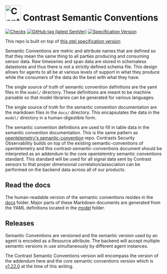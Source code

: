 # <img src="https://www.contrastsecurity.com/hubfs/favicon.png" alt="Contrast Icon" width="50" height=""> Contrast Semantic Conventions

[![Checks](https://github.com/Contrast-Security-OSS/contrast-semantic-conventions/workflows/Checks/badge.svg?branch=main)](https://github.com/Contrast-Security-OSS/contrast-semantic-conventions/actions?query=workflow%3A%22Checks%22+branch%3Amain)
[![GitHub tag (latest SemVer)](https://img.shields.io/github/tag/open-telemetry/semantic-conventions.svg?logo=opentelemetry&&color=f5a800&label=Latest%20release)](https://github.com/open-telemetry/semantic-conventions/releases/latest)
[![Specification Version](https://img.shields.io/badge/OTel_specification_version-v1.37.0-blue?logo=opentelemetry&color=f5a800)](https://github.com/open-telemetry/opentelemetry-specification/releases/tag/v1.37.0)

This repo is built on top of [this otel specification version][SpecificationVersion]

Semantic Conventions are metric and attribute names that are defined so that they
mean the same thing to all parties producing and consuming sensor data.
Raw timeseries and span data are stored in schemaless datastores and thus there
is not a strictly defined schema file. This design allows for agents to all be
at various levels of support in what they produce while the consumers of the
data do the best with what they have.

The single source of truth of semantic convention definitions are the yaml
files in the `model/` directory. These definitions are meant to be machine
parsable so that model libraries can be generated for various languages.

The single source of truth for the semantic convention documentation are the
markdown files in the `docs/` directory. This encapsulates the data in the
`model/` directory in a human-digestible form.

The semantic convention definitions are used to fill in table data in the
semantic convention documentation. This is the same pattern as [opentelemetry's
semantic-convention](https://github.com/open-telemetry/semantic-conventions) repo.
Contrasts Security Observability builds on top of the existing semantic-conventions
of opentelemetry and this contrast-semantic-conventions document should be
interpreted as an addendum to the core opentelemtry semantic conventions standard.
This standard will be used for all signal data sent by Contrast sensors to that
proper dimensional correlation/association can be performed on the backend data
across all of our products.

## Read the docs

The human-readable version of the semantic conventions resides in the [docs](docs/README.md) folder.
Major parts of these Markdown documents are generated from the YAML definitions located in the [model](model/README.md) folder.

## Releases

Semantic Conventions are versioned and the semantic version used by an agent is
encoded as a Resource attribute. The backend will accept multiple semantic versions
in use simultaneously by different agent instances.

The Contrast Semantic Conventions version will encompass the version of the addendum
here and the core semantic conventions version which is [v1.22.0](https://github.com/open-telemetry/semantic-conventions/releases/tag/v1.22.0)
at the time of this writing.

[SpecificationVersion]: https://github.com/open-telemetry/opentelemetry-specification/tree/v1.26.0
